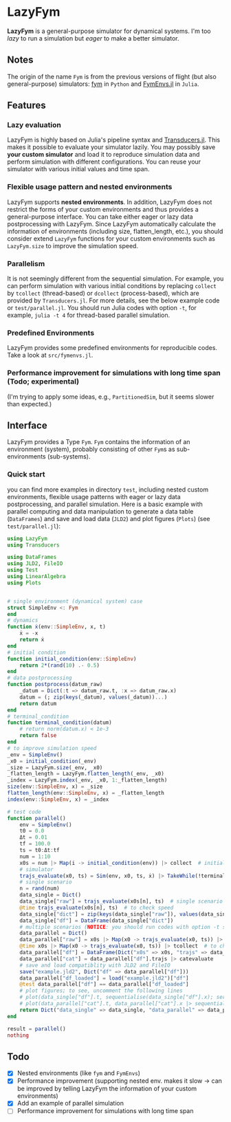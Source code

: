 # LazyFym
**LazyFym** is a general-purpose simulator for dynamical systems.
I'm too *lazy* to run a simulation but *eager* to make a better simulator.
## Notes
The origin of the name `Fym` is from the previous versions of flight (but also general-purpose) simulators:
[fym](https://github.com/fdcl-nrf/fym) in `Python` and [FymEnvs.jl](https://github.com/fdcl-nrf/FymEnvs.jl) in `Julia`.

## Features
### Lazy evaluation
LazyFym is highly based on Julia's pipeline syntax and [Transducers.jl](https://github.com/JuliaFolds/Transducers.jl).
This makes it possible to evaluate your simulator lazily.
You may possibly save **your custom simulator** and load it to reproduce
simulation data and perform simulation with different configurations.
You can reuse your simulator with various initial values and time span.
### Flexible usage pattern and nested environments
LazyFym supports **nested environments**.
In addition,
LazyFym does not restrict the forms of your custom environments
and thus provides a general-purpose interface.
You can take either eager or lazy data postprocessing with LazyFym.
Since LazyFym automatically calculate the information of environments (including size, flatten_length, etc.),
you should consider extend `LazyFym` functions for your custom environments such as `LazyFym.size`
to improve the simulation speed.
### Parallelism
It is not seemingly different from the sequential simulation.
For example,
you can perform simulation with various initial conditions by
replacing `collect` by `tcollect` (thread-based) or `dcollect` (process-based), which are provided by `Transducers.jl`.
For more details, see the below example code or `test/parallel.jl`.
You should run Julia codes with option `-t`, for example, `julia -t 4`
for thread-based parallel simulation.
### Predefined Environments
LazyFym provides some predefined environments for reproducible codes.
Take a look at `src/fymenvs.jl`.
### Performance improvement for simulations with long time span (Todo; experimental)
(I'm trying to apply some ideas, e.g., `PartitionedSim`,
but it seems slower than expected.)

## Interface
LazyFym provides a Type `Fym`.
`Fym` contains the information of an environment (system),
probably consisting of other `Fym`s as sub-environments (sub-systems).
### Quick start
you can find more examples in directory `test`,
including nested custom environments,
flexible usage patterns with eager or lazy data postprocessing,
and parallel simulation.
Here is a basic example with parallel computing and data manipulation to generate a data table (`DataFrames`) and save and load data (`JLD2`) and plot figures (`Plots`) (see `test/parallel.jl`):
```julia
using LazyFym
using Transducers

using DataFrames
using JLD2, FileIO
using Test
using LinearAlgebra
using Plots


# single environment (dynamical system) case
struct SimpleEnv <: Fym
end
# dynamics
function ẋ(env::SimpleEnv, x, t)
    ẋ = -x
    return ẋ
end
# initial condition
function initial_condition(env::SimpleEnv)
    return 2*(rand(10) .- 0.5)
end
# data postprocessing
function postprocess(datum_raw)
    _datum = Dict(:t => datum_raw.t, :x => datum_raw.x)
    datum = (; zip(keys(_datum), values(_datum))...)
    return datum
end
# terminal_condition
function terminal_condition(datum)
    # return norm(datum.x) < 1e-3
    return false
end
# to improve simulation speed
_env = SimpleEnv()
_x0 = initial_condition(_env)
_size = LazyFym.size(_env, _x0)
_flatten_length = LazyFym.flatten_length(_env, _x0)
_index = LazyFym.index(_env, _x0, 1:_flatten_length)
size(env::SimpleEnv, x) = _size
flatten_length(env::SimpleEnv, x) = _flatten_length
index(env::SimpleEnv, x) = _index

# test code
function parallel()
    env = SimpleEnv()
    t0 = 0.0
    Δt = 0.01
    tf = 100.0
    ts = t0:Δt:tf
    num = 1:10
    x0s = num |> Map(i -> initial_condition(env)) |> collect  # initial conditions
    # simulator
    trajs_evaluate(x0, ts) = Sim(env, x0, ts, ẋ) |> TakeWhile(!terminal_condition) |> Map(postprocess) |> evaluate
    # single scenario
    n = rand(num)
    data_single = Dict()
    data_single["raw"] = trajs_evaluate(x0s[n], ts)  # single scenario
    @time trajs_evaluate(x0s[n], ts)  # to check speed
    data_single["dict"] = zip(keys(data_single["raw"]), values(data_single["raw"])) |> Dict
    data_single["df"] = DataFrame(data_single["dict"])
    # multiple scenarios (NOTICE: you should run codes with option -t such as `julia -t 4`)
    data_parallel = Dict()
    data_parallel["raw"] = x0s |> Map(x0 -> trajs_evaluate(x0, ts)) |> tcollect  # tcollect for thread-based parallel computing
    @time x0s |> Map(x0 -> trajs_evaluate(x0, ts)) |> tcollect  # to check speed
    data_parallel["df"] = DataFrame(Dict("x0s" => x0s, "trajs" => data_parallel["raw"]))
    data_parallel["cat"] = data_parallel["df"].trajs |> catevaluate
    # save and load compatiblity with JLD2 and FileIO
    save("example.jld2", Dict("df" => data_parallel["df"]))
    data_parallel["df_loaded"] = load("example.jld2")["df"]
    @test data_parallel["df"] == data_parallel["df_loaded"]
    # plot figures; to see, uncomment the following lines
    # plot(data_single["df"].t, sequentialise(data_single["df"].x); seriestype=:scatter)
    # plot(data_parallel["cat"].t, data_parallel["cat"].x |> sequentialise; seriestype=:scatter)
    return Dict("data_single" => data_single, "data_parallel" => data_parallel)
end

result = parallel()
nothing
```
## Todo
- [x] Nested environments (like `fym` and `FymEnvs`)
- [x] Performance improvement (supporting nested env. makes it slow -> can be improved by telling LazyFym the information of your custom environments)
- [x] Add an example of parallel simulation
- [ ] Performance improvement for simulations with long time span
